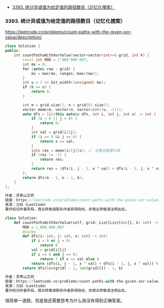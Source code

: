 
<!-- @import "[TOC]" {cmd="toc" depthFrom=1 depthTo=6 orderedList=false} -->

<!-- code_chunk_output -->

- [3393. 统计异或值为给定值的路径数目（记忆化搜索）](#3393-统计异或值为给定值的路径数目记忆化搜索)

<!-- /code_chunk_output -->

### 3393. 统计异或值为给定值的路径数目（记忆化搜索）

https://leetcode.cn/problems/count-paths-with-the-given-xor-value/description/

```cpp
class Solution {
public:
    int countPathsWithXorValue(vector<vector<int>>& grid, int k) {
        const int MOD = 1'000'000'007;
        int mx = 0;
        for (auto& row : grid) {
            mx = max(mx, ranges::max(row));
        }
        int u = 1 << bit_width((unsigned) mx);
        if (k >= u) {
            return 0;
        }

        int m = grid.size(), n = grid[0].size();
        vector memo(m, vector(n, vector<int>(u, -1)));
        auto dfs = [&](this auto&& dfs, int i, int j, int x) -> int {
            if (i < 0 || j < 0) {
                return 0;
            }
            int val = grid[i][j];
            if (i == 0 && j == 0) {
                return x == val;
            }
            int& res = memo[i][j][x]; // 注意这里是引用
            if (res != -1) {
                return res;
            }
            return res = (dfs(i, j - 1, x ^ val) + dfs(i - 1, j, x ^ val)) % MOD;
        };
        return dfs(m - 1, n - 1, k);
    }
};

作者：灵茶山艾府
链接：https://leetcode.cn/problems/count-paths-with-the-given-xor-value/solutions/3026905/wang-ge-tu-dpcong-ji-yi-hua-sou-suo-dao-k1bpm/
来源：力扣（LeetCode）
著作权归作者所有。商业转载请联系作者获得授权，非商业转载请注明出处。
```

```python
class Solution:
    def countPathsWithXorValue(self, grid: List[List[int]], k: int) -> int:
        MOD = 1_000_000_007
        @cache
        def dfs(i: int, j: int, x: int) -> int:
            if i < 0 or j < 0:
                return 0
            val = grid[i][j]
            if i == 0 and j == 0:
                return 1 if x == val else 0
            return (dfs(i, j - 1, x ^ val) + dfs(i - 1, j, x ^ val)) % MOD
        return dfs(len(grid) - 1, len(grid[0]) - 1, k)

作者：灵茶山艾府
链接：https://leetcode.cn/problems/count-paths-with-the-given-xor-value/solutions/3026905/wang-ge-tu-dpcong-ji-yi-hua-sou-suo-dao-k1bpm/
来源：力扣（LeetCode）
著作权归作者所有。商业转载请联系作者获得授权，非商业转载请注明出处。
```

很简单一道题，但是我还需要思考为什么我没有得到正确答案。
